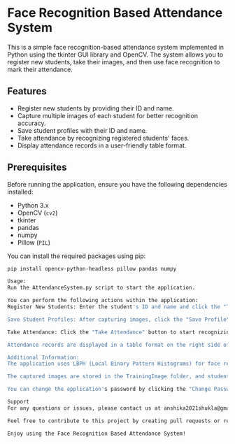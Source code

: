 # Face Recognition Based Attendance System

This is a simple face recognition-based attendance system implemented in Python using the tkinter GUI library and OpenCV. The system allows you to register new students, take their images, and then use face recognition to mark their attendance.

## Features

- Register new students by providing their ID and name.
- Capture multiple images of each student for better recognition accuracy.
- Save student profiles with their ID and name.
- Take attendance by recognizing registered students' faces.
- Display attendance records in a user-friendly table format.

## Prerequisites

Before running the application, ensure you have the following dependencies installed:

- Python 3.x
- OpenCV (`cv2`)
- tkinter
- pandas
- numpy
- Pillow (`PIL`)

You can install the required packages using pip:

```bash
pip install opencv-python-headless pillow pandas numpy

Usage:
Run the AttendanceSystem.py script to start the application.

You can perform the following actions within the application:
Register New Students: Enter the student's ID and name and click the "Take Images" button to capture their photos.

Save Student Profiles: After capturing images, click the "Save Profile" button to save the student's profile.

Take Attendance: Click the "Take Attendance" button to start recognizing students' faces and mark their attendance.

Attendance records are displayed in a table format on the right side of the application.

Additional Information:
The application uses LBPH (Local Binary Pattern Histograms) for face recognition. You can replace the face recognition model if needed.

The captured images are stored in the TrainingImage folder, and student profiles are saved in the StudentDetails\StudentDetails.csv file.

You can change the application's password by clicking the "Change Password" option in the menu.

Support
For any questions or issues, please contact us at anshika2021shukla@gmail.com.

Feel free to contribute to this project by creating pull requests or reporting bugs.

Enjoy using the Face Recognition Based Attendance System!

